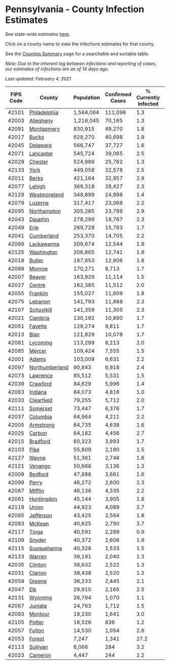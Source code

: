 # Pennsylvania - County Infection Estimates

See state-wide estimates [here](/infections/us-pa).

Click on a county name to view the infections estimates for that county.

See the [Counties Summary](/infections/summary-counties) page for a searchable and sortable table.

*Note: Due to the inherent lag between infections and reporting of cases, our estimates of infections are as of 14 days ago.*

*Last updated: February 4, 2021*

|   FIPS Code |                           County |   Population |   Confirmed Cases |   % Currently Infected |   % Total Infected |
|-------------|----------------------------------|--------------|-------------------|------------------------|--------------------|
|       42101 |     [Philadelphia](philadelphia) |    1,584,064 |           111,098 |                    1.3 |               27.0 |
|       42003 |           [Allegheny](allegheny) |    1,216,045 |            70,165 |                    1.3 |               18.3 |
|       42091 |         [Montgomery](montgomery) |      830,915 |            49,270 |                    1.8 |               21.3 |
|       42017 |                   [Bucks](bucks) |      628,270 |            40,698 |                    1.9 |               22.7 |
|       42045 |             [Delaware](delaware) |      566,747 |            37,727 |                    1.6 |               24.5 |
|       42071 |           [Lancaster](lancaster) |      545,724 |            39,065 |                    2.5 |               23.7 |
|       42029 |               [Chester](chester) |      524,989 |            25,762 |                    1.3 |               16.7 |
|       42133 |                     [York](york) |      449,058 |            32,578 |                    2.5 |               22.9 |
|       42011 |                   [Berks](berks) |      421,164 |            32,957 |                    2.9 |               27.5 |
|       42077 |                 [Lehigh](lehigh) |      369,318 |            28,427 |                    2.3 |               28.0 |
|       42129 |     [Westmoreland](westmoreland) |      348,899 |            24,998 |                    1.4 |               22.5 |
|       42079 |               [Luzerne](luzerne) |      317,417 |            23,068 |                    2.2 |               26.1 |
|       42095 |       [Northampton](northampton) |      305,285 |            23,799 |                    2.9 |               27.7 |
|       42043 |               [Dauphin](dauphin) |      278,299 |            18,767 |                    2.3 |               22.0 |
|       42049 |                     [Erie](erie) |      269,728 |            15,783 |                    1.7 |               18.1 |
|       42041 |         [Cumberland](cumberland) |      253,370 |            14,705 |                    2.2 |               18.4 |
|       42069 |         [Lackawanna](lackawanna) |      209,674 |            12,544 |                    1.9 |               20.9 |
|       42125 |         [Washington](washington) |      206,865 |            12,741 |                    1.9 |               19.0 |
|       42019 |                 [Butler](butler) |      187,853 |            12,906 |                    1.8 |               21.5 |
|       42089 |                 [Monroe](monroe) |      170,271 |             8,713 |                    1.7 |               19.4 |
|       42007 |                 [Beaver](beaver) |      163,929 |            11,114 |                    1.5 |               22.2 |
|       42027 |                 [Centre](centre) |      162,385 |            11,512 |                    2.0 |               21.1 |
|       42055 |             [Franklin](franklin) |      155,027 |            11,609 |                    1.8 |               24.4 |
|       42075 |               [Lebanon](lebanon) |      141,793 |            11,888 |                    2.3 |               28.4 |
|       42107 |         [Schuylkill](schuylkill) |      141,359 |            11,305 |                    2.3 |               26.0 |
|       42021 |               [Cambria](cambria) |      130,192 |            10,890 |                    1.7 |               25.9 |
|       42051 |               [Fayette](fayette) |      129,274 |             9,811 |                    1.7 |               23.7 |
|       42013 |                   [Blair](blair) |      121,829 |            10,078 |                    1.7 |               25.3 |
|       42081 |             [Lycoming](lycoming) |      113,299 |             8,213 |                    2.0 |               22.7 |
|       42085 |                 [Mercer](mercer) |      109,424 |             7,555 |                    1.5 |               21.6 |
|       42001 |                   [Adams](adams) |      103,009 |             6,631 |                    2.2 |               20.5 |
|       42097 | [Northumberland](northumberland) |       90,843 |             6,918 |                    2.4 |               23.7 |
|       42073 |             [Lawrence](lawrence) |       85,512 |             5,531 |                    1.5 |               20.2 |
|       42039 |             [Crawford](crawford) |       84,629 |             5,996 |                    1.4 |               22.0 |
|       42063 |               [Indiana](indiana) |       84,073 |             4,816 |                    1.0 |               17.8 |
|       42033 |         [Clearfield](clearfield) |       79,255 |             5,712 |                    2.0 |               22.1 |
|       42111 |             [Somerset](somerset) |       73,447 |             6,376 |                    1.7 |               27.1 |
|       42037 |             [Columbia](columbia) |       64,964 |             4,211 |                    2.2 |               22.1 |
|       42005 |           [Armstrong](armstrong) |       64,735 |             4,638 |                    1.6 |               22.3 |
|       42025 |                 [Carbon](carbon) |       64,182 |             4,456 |                    2.7 |               22.7 |
|       42015 |             [Bradford](bradford) |       60,323 |             3,993 |                    1.7 |               20.1 |
|       42103 |                     [Pike](pike) |       55,809 |             2,180 |                    1.5 |               15.8 |
|       42127 |                   [Wayne](wayne) |       51,361 |             2,746 |                    1.6 |               17.4 |
|       42121 |               [Venango](venango) |       50,668 |             3,136 |                    1.3 |               19.1 |
|       42009 |               [Bedford](bedford) |       47,888 |             3,661 |                    1.6 |               23.8 |
|       42099 |                   [Perry](perry) |       46,272 |             2,600 |                    2.3 |               17.4 |
|       42087 |               [Mifflin](mifflin) |       46,138 |             4,335 |                    2.2 |               29.3 |
|       42061 |         [Huntingdon](huntingdon) |       45,144 |             3,905 |                    1.8 |               27.5 |
|       42119 |                   [Union](union) |       44,923 |             4,089 |                    2.7 |               28.2 |
|       42065 |           [Jefferson](jefferson) |       43,425 |             2,564 |                    1.8 |               18.2 |
|       42083 |                 [McKean](mckean) |       40,625 |             2,790 |                    3.7 |               21.0 |
|       42117 |                   [Tioga](tioga) |       40,591 |             2,289 |                    0.9 |               17.5 |
|       42109 |                 [Snyder](snyder) |       40,372 |             2,606 |                    1.9 |               19.9 |
|       42115 |       [Susquehanna](susquehanna) |       40,328 |             1,533 |                    1.5 |               12.7 |
|       42123 |                 [Warren](warren) |       39,191 |             2,040 |                    1.3 |               16.2 |
|       42035 |               [Clinton](clinton) |       38,632 |             2,522 |                    1.3 |               20.6 |
|       42031 |               [Clarion](clarion) |       38,438 |             2,520 |                    1.2 |               20.4 |
|       42059 |                 [Greene](greene) |       36,233 |             2,445 |                    2.1 |               21.0 |
|       42047 |                       [Elk](elk) |       29,910 |             2,165 |                    2.5 |               22.2 |
|       42131 |               [Wyoming](wyoming) |       26,794 |             1,070 |                    1.1 |               12.7 |
|       42067 |               [Juniata](juniata) |       24,763 |             1,712 |                    1.5 |               23.1 |
|       42093 |               [Montour](montour) |       18,230 |             1,641 |                    3.0 |               32.2 |
|       42105 |                 [Potter](potter) |       16,526 |               836 |                    1.2 |               15.7 |
|       42057 |                 [Fulton](fulton) |       14,530 |             1,054 |                    2.6 |               22.5 |
|       42053 |                 [Forest](forest) |        7,247 |             1,341 |                   27.2 |               55.0 |
|       42113 |             [Sullivan](sullivan) |        6,066 |               284 |                    3.2 |               14.1 |
|       42023 |               [Cameron](cameron) |        4,447 |               244 |                    2.2 |               17.2 |